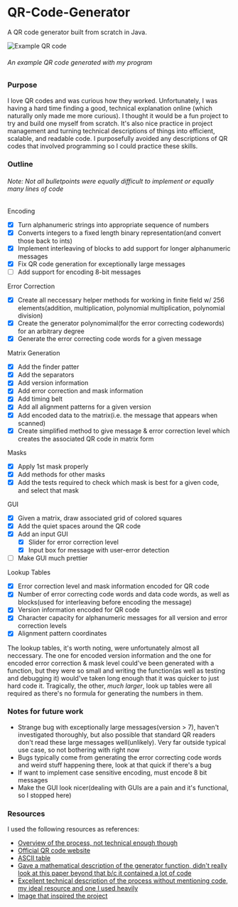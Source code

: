 # QR-Code-Generator
A QR code generator built from scratch in Java.

![Example QR code](https://i.imgur.com/b1wQGxk.png)
###### An example QR code generated with my program


### Purpose
I love QR codes and was curious how they worked. Unfortunately, I was having a hard time finding a good, technical explanation online
(which naturally only made me more curious). I thought it would be a fun project to try and build one myself from scratch. It's also 
nice practice in project management and turning technical descriptions of things into efficient, scalable, and readable code. I purposefully avoided any descriptions of QR codes that involved programming so I could practice these skills.

### Outline
###### Note: Not all bulletpoints were equally difficult to implement or equally many lines of code
Encoding
- [x] Turn alphanumeric strings into appropriate sequence of numbers
- [x] Converts integers to a fixed length binary representation(and convert those back to ints)
- [x] Implement interleaving of blocks to add support for longer alphanumeric messages
- [x] Fix QR code generation for exceptionally large messages
- [ ] Add support for encoding 8-bit messages

Error Correction
- [x] Create all neccessary helper methods for working in finite field w/ 256 elements(addition, multiplication, polynomial multiplication, polynomial division)
- [x] Create the generator polynomimal(for the error correcting codewords) for an arbitrary degree
- [x] Generate the error correcting code words for a given message

Matrix Generation
- [x] Add the finder patter
- [x] Add the separators
- [x] Add version information
- [x] Add error correction and mask information
- [x] Add timing belt
- [x] Add all alignment patterns for a given version
- [x] Add encoded data to the matrix(i.e. the message that appears when scanned)
- [x] Create simplified method to give message & error correction level which creates the associated QR code in matrix form

Masks
- [x] Apply 1st mask properly
- [x] Add methods for other masks
- [x] Add the tests required to check which mask is best for a given code, and select that mask

GUI
- [x] Given a matrix, draw associated grid of colored squares
- [x] Add the quiet spaces around the QR code
- [x] Add an input GUI
     - [x] Slider for error correction level
     - [x] Input box for message with user-error detection
- [ ] Make GUI much prettier
     
Lookup Tables
- [x] Error correction level and mask information encoded for QR code
- [x] Number of error correcting code words and data code words, as well as blocks(used for interleaving before encoding the message)
- [x] Version information encoded for QR code
- [x] Character capacity for alphanumeric messages for all version and error correction levels
- [x] Alignment pattern coordinates

The lookup tables, it's worth noting, were unfortunately almost all neccessary. The one for encoded version information and the one for encoded error correction & mask level could've been generated with a function, but they were so small and writing the function(as well as testing and debugging it) would've taken long enough that it was quicker to just hard code it. Tragically, the other, *much larger*,  look up tables were all required as there's no formula for generating the numbers in them.

### Notes for future work
- Strange bug with exceptionally large messages(version > 7), haven't investigated thoroughly, but also possible that standard QR readers don't read these large messages well(unlikely). Very far outside typical use case, so not bothering with right now
- Bugs typically come from generating the error correcting code words and weird stuff happening there, look at that quick if there's a bug
- If want to implement case sensitive encoding, must encode 8 bit messages
- Make the GUI look nicer(dealing with GUIs are a pain and it's functional, so I stopped here)

### Resources
I used the following resources as references:
- [Overview of the process, not technical enough though](http://www.swetake.com/qrcode/qr1_en.html)
- [Official QR code website](https://www.qrcode.com/en/)
- [ASCII table](https://www.cs.cmu.edu/~pattis/15-1XX/common/handouts/ascii.html)
- [Gave a mathematical description of the generator function, didn't really look at this paper beyond that b/c it contained a lot of  code](https://www.stthomas.edu/media/collegeofartsandsciences/mathematics/pdf/2017AndersonGroupBarlandCAMReport.pdf)
- [Excellent technical description of the process without mentioning code, my ideal resource and one I used heavily](https://www.thonky.com/qr-code-tutorial/introduction)
- [Image that inspired the project](https://i.redd.it/hcuq4rpn2xs21.png)
